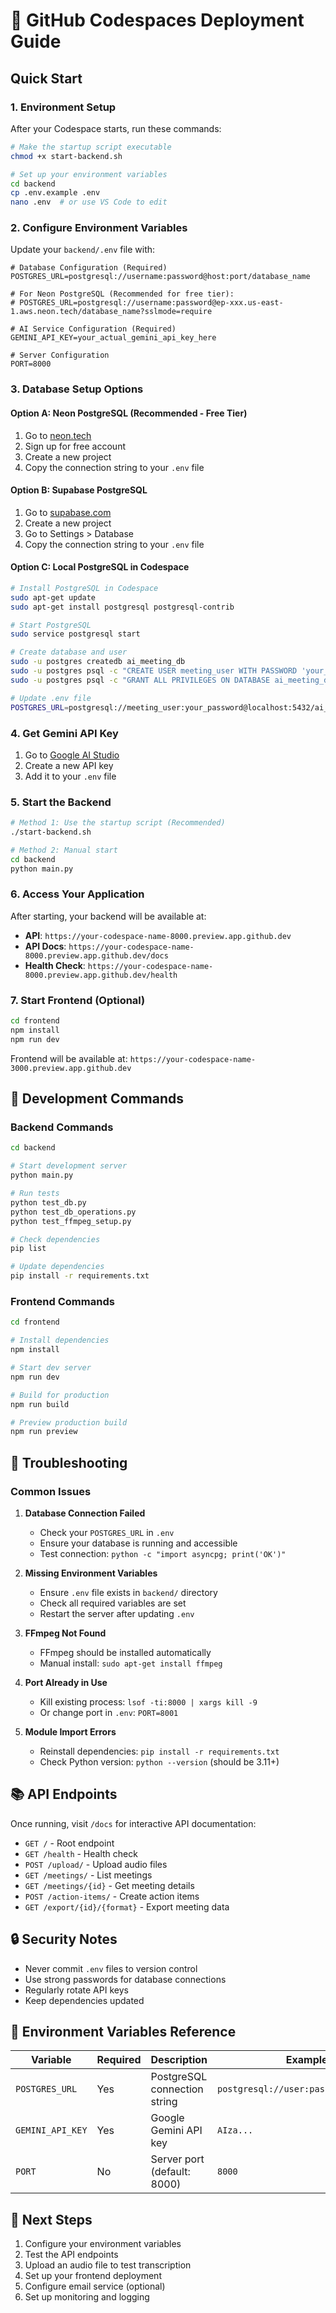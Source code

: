 # 🚀 GitHub Codespaces Deployment Guide

## Quick Start

### 1. Environment Setup
After your Codespace starts, run these commands:

```bash
# Make the startup script executable
chmod +x start-backend.sh

# Set up your environment variables
cd backend
cp .env.example .env
nano .env  # or use VS Code to edit
```

### 2. Configure Environment Variables

Update your `backend/.env` file with:

```env
# Database Configuration (Required)
POSTGRES_URL=postgresql://username:password@host:port/database_name

# For Neon PostgreSQL (Recommended for free tier):
# POSTGRES_URL=postgresql://username:password@ep-xxx.us-east-1.aws.neon.tech/database_name?sslmode=require

# AI Service Configuration (Required)
GEMINI_API_KEY=your_actual_gemini_api_key_here

# Server Configuration
PORT=8000
```

### 3. Database Setup Options

#### Option A: Neon PostgreSQL (Recommended - Free Tier)
1. Go to [neon.tech](https://neon.tech)
2. Sign up for free account
3. Create a new project
4. Copy the connection string to your `.env` file

#### Option B: Supabase PostgreSQL
1. Go to [supabase.com](https://supabase.com)
2. Create a new project
3. Go to Settings > Database
4. Copy the connection string to your `.env` file

#### Option C: Local PostgreSQL in Codespace
```bash
# Install PostgreSQL in Codespace
sudo apt-get update
sudo apt-get install postgresql postgresql-contrib

# Start PostgreSQL
sudo service postgresql start

# Create database and user
sudo -u postgres createdb ai_meeting_db
sudo -u postgres psql -c "CREATE USER meeting_user WITH PASSWORD 'your_password';"
sudo -u postgres psql -c "GRANT ALL PRIVILEGES ON DATABASE ai_meeting_db TO meeting_user;"

# Update .env file
POSTGRES_URL=postgresql://meeting_user:your_password@localhost:5432/ai_meeting_db
```

### 4. Get Gemini API Key
1. Go to [Google AI Studio](https://aistudio.google.com/app/apikey)
2. Create a new API key
3. Add it to your `.env` file

### 5. Start the Backend

```bash
# Method 1: Use the startup script (Recommended)
./start-backend.sh

# Method 2: Manual start
cd backend
python main.py
```

### 6. Access Your Application

After starting, your backend will be available at:
- **API**: `https://your-codespace-name-8000.preview.app.github.dev`
- **API Docs**: `https://your-codespace-name-8000.preview.app.github.dev/docs`
- **Health Check**: `https://your-codespace-name-8000.preview.app.github.dev/health`

### 7. Start Frontend (Optional)

```bash
cd frontend
npm install
npm run dev
```

Frontend will be available at: `https://your-codespace-name-3000.preview.app.github.dev`

## 🔧 Development Commands

### Backend Commands
```bash
cd backend

# Start development server
python main.py

# Run tests
python test_db.py
python test_db_operations.py
python test_ffmpeg_setup.py

# Check dependencies
pip list

# Update dependencies
pip install -r requirements.txt
```

### Frontend Commands
```bash
cd frontend

# Install dependencies
npm install

# Start dev server
npm run dev

# Build for production
npm run build

# Preview production build
npm run preview
```

## 🐛 Troubleshooting

### Common Issues

1. **Database Connection Failed**
   - Check your `POSTGRES_URL` in `.env`
   - Ensure your database is running and accessible
   - Test connection: `python -c "import asyncpg; print('OK')"`

2. **Missing Environment Variables**
   - Ensure `.env` file exists in `backend/` directory
   - Check all required variables are set
   - Restart the server after updating `.env`

3. **FFmpeg Not Found**
   - FFmpeg should be installed automatically
   - Manual install: `sudo apt-get install ffmpeg`

4. **Port Already in Use**
   - Kill existing process: `lsof -ti:8000 | xargs kill -9`
   - Or change port in `.env`: `PORT=8001`

5. **Module Import Errors**
   - Reinstall dependencies: `pip install -r requirements.txt`
   - Check Python version: `python --version` (should be 3.11+)

## 📚 API Endpoints

Once running, visit `/docs` for interactive API documentation:
- `GET /` - Root endpoint
- `GET /health` - Health check
- `POST /upload/` - Upload audio files
- `GET /meetings/` - List meetings
- `GET /meetings/{id}` - Get meeting details
- `POST /action-items/` - Create action items
- `GET /export/{id}/{format}` - Export meeting data

## 🔒 Security Notes

- Never commit `.env` files to version control
- Use strong passwords for database connections
- Regularly rotate API keys
- Keep dependencies updated

## 📝 Environment Variables Reference

| Variable | Required | Description | Example |
|----------|----------|-------------|---------|
| `POSTGRES_URL` | Yes | PostgreSQL connection string | `postgresql://user:pass@host:5432/db` |
| `GEMINI_API_KEY` | Yes | Google Gemini API key | `AIza...` |
| `PORT` | No | Server port (default: 8000) | `8000` |

## 🎯 Next Steps

1. Configure your environment variables
2. Test the API endpoints
3. Upload an audio file to test transcription
4. Set up your frontend deployment
5. Configure email service (optional)
6. Set up monitoring and logging
